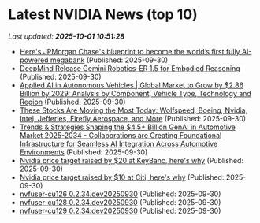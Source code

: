 # Latest NVIDIA News (top 10)
_Last updated: **2025-10-01 10:51:28**_

- [Here's JPMorgan Chase's blueprint to become the world’s first fully AI-powered megabank](https://www.cnbc.com/2025/09/30/jpmorgan-chase-fully-ai-connected-megabank.html) (Published: 2025-09-30)
- [DeepMind Release Gemini Robotics-ER 1.5 for Embodied Reasoning](https://www.infoq.com/news/2025/09/deepmind-gemini-robotics/) (Published: 2025-09-30)
- [Applied AI in Autonomous Vehicles | Global Market to Grow by $2.86 Billion by 2029: Analysis by Component, Vehicle Type, Technology and Region](https://www.globenewswire.com/news-release/2025/09/30/3158411/28124/en/Applied-AI-in-Autonomous-Vehicles-Global-Market-to-Grow-by-2-86-Billion-by-2029-Analysis-by-Component-Vehicle-Type-Technology-and-Region.html) (Published: 2025-09-30)
- [These Stocks Are Moving the Most Today: Wolfspeed, Boeing, Nvidia, Intel, Jefferies, Firefly Aerospace, and More](https://biztoc.com/x/b51f9bf708268820) (Published: 2025-09-30)
- [Trends & Strategies Shaping the $4.5+ Billion GenAI in Automotive Market 2025-2034 - Collaborations are Creating Foundational Infrastructure for Seamless AI Integration Across Automotive Environments](https://www.globenewswire.com/news-release/2025/09/30/3158409/28124/en/Trends-Strategies-Shaping-the-4-5-Billion-GenAI-in-Automotive-Market-2025-2034-Collaborations-are-Creating-Foundational-Infrastructure-for-Seamless-AI-Integration-Across-Automotive.html) (Published: 2025-09-30)
- [Nvidia price target raised by $20 at KeyBanc, here's why](https://thefly.com/permalinks/entry.php/id4204960/NVDA;AMD-Nvidia-price-target-raised-by--at-KeyBanc-heres-why) (Published: 2025-09-30)
- [Nvidia price target raised by $10 at Citi, here's why](https://thefly.com/permalinks/entry.php/id4204937/NVDA-Nvidia-price-target-raised-by--at-Citi-heres-why) (Published: 2025-09-30)
- [nvfuser-cu126 0.2.34.dev20250930](https://pypi.org/project/nvfuser-cu126/0.2.34.dev20250930/) (Published: 2025-09-30)
- [nvfuser-cu128 0.2.34.dev20250930](https://pypi.org/project/nvfuser-cu128/0.2.34.dev20250930/) (Published: 2025-09-30)
- [nvfuser-cu129 0.2.34.dev20250930](https://pypi.org/project/nvfuser-cu129/0.2.34.dev20250930/) (Published: 2025-09-30)
